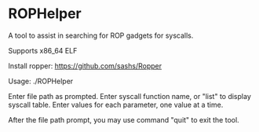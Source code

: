 # ROPHelper
A tool to assist in searching for ROP gadgets for syscalls.

Supports x86_64 ELF

Install ropper:
https://github.com/sashs/Ropper

Usage:
./ROPHelper

Enter file path as prompted.
Enter syscall function name, or "list" to display syscall table.
Enter values for each parameter, one value at a time.

After the file path prompt, you may use command "quit" to exit the tool.
